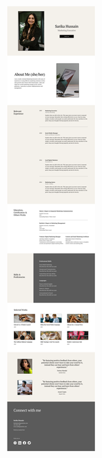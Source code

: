 ![template](https://raw.githubusercontent.com/ShriIraCatalog/resources-two/refs/heads/master/2025/04/20/20250420164317.png)
